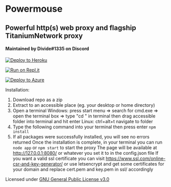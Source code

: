 # Powermouse
## Powerful http(s) web proxy and flagship TitaniumNetwork proxy
#### Maintained by Divide#1335 on Discord

[![Deploy to Heroku](https://www.herokucdn.com/deploy/button.svg)](https://heroku.com/deploy?template=https://github.com/titaniumnetwork-dev/powermouse)

[![Run on Repl.it](https://repl.it/badge/github/titaniumnetwork-dev/powermouse)](https://repl.it/github/titaniumnetwork-dev/powermouse)

[![Deploy to Azure](://azuredeploy.net/deploybutton.png)](https://azuredeploy.net/repository=https://github.com/titaniumnetwork-dev/powermouse)

Installation:
1. Download repo as a zip
2. Extract to an accessible place (eg. your desktop or home directory)
3. Open a terminal
Windows: press start menu => search for cmd.exe => open the terminal box => type "cd " in terminal then drag accessible folder into terminal and hit enter
Linux: ctrl+alt+t navigate to folder
4. Type the following command into your terminal then press enter `npm install`
5. If all packages were successfully installed, you will see no errors returned
Once the installation is complete, in your terminal you can run `node app` or `npm start` to start the proxy
The page will be available at http://127.0.0.1:8080/ or whatever you set it to in the config.json file
If you want a valid ssl certificate you can visit https://www.ssl.com/online-csr-and-key-generator/ or use letsencrypt and get some certificates for your domain and replace cert.pem and key.pem in ssl/ accordingly

Licensed under [GNU General Public License v3.0](LICENSE)
